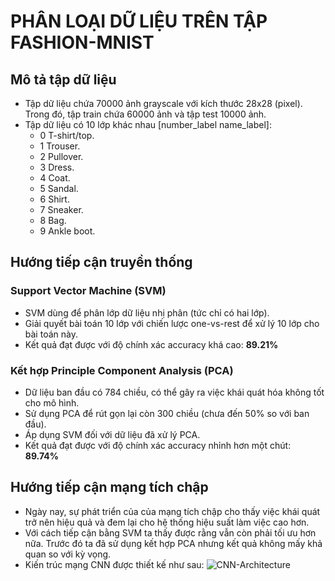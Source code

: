# PHÂN LOẠI DỮ LIỆU TRÊN TẬP FASHION-MNIST
## Mô tả tập dữ liệu
- Tập dữ liệu chứa 70000 ảnh grayscale với kích thước 28x28 (pixel). Trong đó, tập train chứa 60000 ảnh và tập test 10000 ảnh.
- Tập dữ liệu có 10 lớp khác nhau [number_label name_label]: 
    - 0 T-shirt/top.
    - 1 Trouser.
    - 2 Pullover.
    - 3 Dress.
    - 4 Coat.
    - 5 Sandal.
    - 6 Shirt.
    - 7 Sneaker.
    - 8 Bag.
    - 9 Ankle boot.
## Hướng tiếp cận truyền thống
### Support Vector Machine (SVM)
- SVM dùng để phân lớp dữ liệu nhị phân (tức chỉ có hai lớp).
- Giải quyết bài toán 10 lớp với chiến lược one-vs-rest để xử lý 10 lớp cho bài toán này.
- Kết quả đạt được với độ chính xác accuracy khá cao: **89.21%**
### Kết hợp Principle Component Analysis (PCA)
- Dữ liệu ban đầu có 784 chiều, có thể gây ra việc khái quát hóa không tốt cho mô hình.
- Sử dụng PCA để rút gọn lại còn 300 chiều (chưa đến 50% so với ban đầu).
- Áp dụng SVM đối với dữ liệu đã xử lý PCA.
- Kết quả đạt được với độ chính xác accuracy nhỉnh hơn một chút: **89.74%**
## Hướng tiếp cận mạng tích chập
- Ngày nay, sự phát triển của của mạng tích chập cho thấy việc khái quát trở nên hiệu quả và đem lại cho hệ thống hiệu suất làm việc cao hơn.
- Với cách tiếp cận bằng SVM ta thấy được rằng vẫn còn phải tối ưu hơn nữa. Trước đó ta đã sử dụng kết hợp PCA nhưng kết quả không mấy khả quan so với kỳ vọng.
- Kiến trúc mạng CNN được thiết kế như sau:
![CNN-Architecture](https://github.com/tiendat3550/fashion-mnist/blob/main/CNN-Architecture.PNG)

